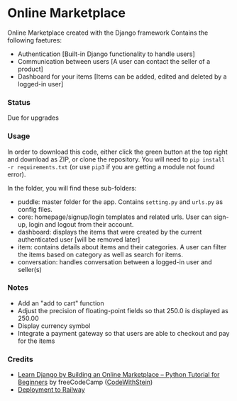 # Online Marketplace

Online Marketplace created with the Django framework
Contains the following faetures:

- Authentication [Built-in Django functionality to handle users]
- Communication between users [A user can contact the seller of a product]
- Dashboard for your items [Items can be added, edited and deleted by a logged-in user]

### Status

Due for upgrades

### Usage

In order to download this code, either click the green button at the top right and download as ZIP, or clone the repository. You will need to `pip install -r requirements.txt` (or use `pip3` if you are getting a module not found error).

In the folder, you will find these sub-folders:

- puddle: master folder for the app. Contains `setting.py` and `urls.py` as config files.
- core: homepage/signup/login templates and related urls. User can sign-up, login and logout from their account.
- dashboard: displays the items that were created by the current authenticated user [will be removed later]
- item: contains details about items and their categories. A user can filter the items based on category as well as search for items.
- conversation: handles conversation between a logged-in user and seller(s)

### Notes

- Add an "add to cart" function
- Adjust the precision of floating-point fields so that 250.0 is displayed as 250.00
- Display currency symbol
- Integrate a payment gateway so that users are able to checkout and pay for the items

### Credits

- [Learn Django by Building an Online Marketplace – Python Tutorial for Beginners](https://www.youtube.com/watch?v=ZxMB6Njs3ck) by freeCodeCamp ([CodeWithStein](https://www.youtube.com/c/CodeWithStein))
- [Deployment to Railway](https://developer.mozilla.org/en-US/docs/Learn/Server-side/Django/Deployment)
